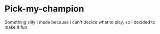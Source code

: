 # Pick-my-champion
 Something silly I made because I can't decide what to play, so I decided to make it fun
